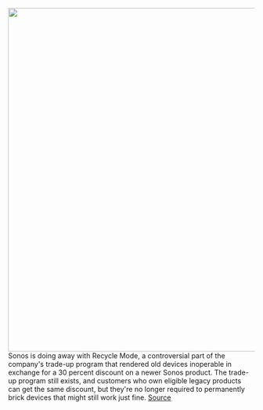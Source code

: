 <img src='https://cdn.vox-cdn.com/thumbor/-PHUW8FehdPyk2LxTtFQCZ0RS9A=/0x0:3000x2000/1200x800/filters:focal(1260x760:1740x1240)/cdn.vox-cdn.com/uploads/chorus_image/image/66450439/acastro_180529_sonos_1777_0001.0.0.jpg' width='700px' /><br/>
Sonos is doing away with Recycle Mode, a controversial part of the company's trade-up program that rendered old devices inoperable in exchange for a 30 percent discount on a newer Sonos product. The trade-up program still exists, and customers who own eligible legacy products can get the same discount, but they're no longer required to permanently brick devices that might still work just fine.
<a href='https://www.theverge.com/2020/3/5/21166777/sonos-ending-recycle-mode-trade-up-program-sustainability'> Source <a/>